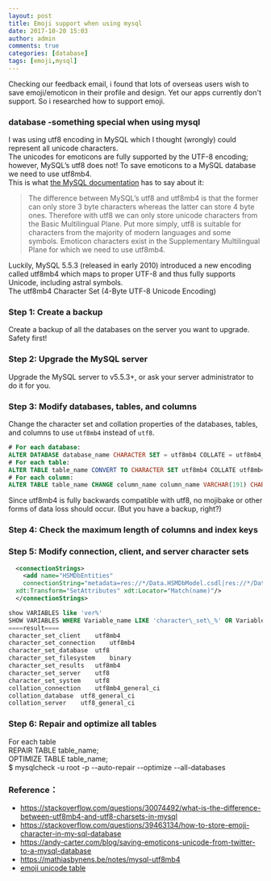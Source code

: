 ```yaml
---
layout: post
title: Emoji support when using mysql
date: 2017-10-20 15:03
author: admin
comments: true
categories: [database]
tags: [emoji,mysql]
---
```




Checking our feedback email, i found that lots of overseas users wish to save emoji/emoticon in their profile and design. Yet our apps currently don't support. So i researched how to support emoji.  

### database -something special when using mysql

I was using utf8 encoding in MySQL which I thought (wrongly) could represent all unicode characters.  
The unicodes for emoticons are fully supported by the UTF-8 encoding; however, MySQL’s utf8 does not! To save emoticons to a MySQL database we need to use utf8mb4.  
This is what [the MySQL documentation](https://dev.mysql.com/doc/refman/5.5/en/charset-unicode-utf8mb4.html) has to say about it:  
> The difference between MySQL’s utf8 and utf8mb4 is that the former can only store 3 byte characters whereas the latter can store 4 byte ones. Therefore with utf8 we can only store unicode characters from the Basic Multilingual Plane. Put more simply, utf8 is suitable for characters from the majority of modern languages and some symbols. Emoticon characters exist in the Supplementary Multilingual Plane for which we need to use utf8mb4.  

Luckily, MySQL 5.5.3 (released in early 2010) introduced a new encoding called utf8mb4 which maps to proper UTF-8 and thus fully supports Unicode, including astral symbols.  
The utf8mb4 Character Set (4-Byte UTF-8 Unicode Encoding)  

### Step 1: Create a backup
Create a backup of all the databases on the server you want to upgrade. Safety first!  
### Step 2: Upgrade the MySQL server
Upgrade the MySQL server to v5.5.3+, or ask your server administrator to do it for you.  
### Step 3: Modify databases, tables, and columns
Change the character set and collation properties of the databases, tables, and columns to use `utf8mb4` instead of `utf8`.  

```sql
# For each database:
ALTER DATABASE database_name CHARACTER SET = utf8mb4 COLLATE = utf8mb4_unicode_ci;
# For each table:
ALTER TABLE table_name CONVERT TO CHARACTER SET utf8mb4 COLLATE utf8mb4_unicode_ci;
# For each column:
ALTER TABLE table_name CHANGE column_name column_name VARCHAR(191) CHARACTER SET utf8mb4 COLLATE utf8mb4_unicode_ci;
```
Since utf8mb4 is fully backwards compatible with utf8, no mojibake or other forms of data loss should occur. (But you have a backup, right?)  

### Step 4: Check the maximum length of columns and index keys
### Step 5: Modify connection, client, and server character sets
```xml
  <connectionStrings>
    <add name="HSMDbEntities"
    connectionString="metadata=res://*/Data.HSMDbModel.csdl|res://*/Data.HSMDbModel.ssdl|res://*/Data.HSMDbModel.msl;provider=Devart.Data.MySql;provider connection string=&quot;server=rm-domain.mysql.rds.aliyuncs.com;user id=*#uid#*;password=*#pwd#*;persist security info=True;database=hsmdb;CharSet=utf8mb4;Pooling=true;Min Pool Size=2;Max Pool Size=30;&quot;" providerName="System.Data.EntityClient"
  xdt:Transform="SetAttributes" xdt:Locator="Match(name)"/>
  </connectionStrings>
```
```sql
show VARIABLES like 'ver%'
SHOW VARIABLES WHERE Variable_name LIKE 'character\_set\_%' OR Variable_name LIKE 'collation%';
====result====
character_set_client	utf8mb4
character_set_connection	utf8mb4
character_set_database	utf8
character_set_filesystem	binary
character_set_results	utf8mb4
character_set_server	utf8
character_set_system	utf8
collation_connection	utf8mb4_general_ci
collation_database	utf8_general_ci
collation_server	utf8_general_ci
```

### Step 6: Repair and optimize all tables
For each table  
REPAIR TABLE table_name;  
OPTIMIZE TABLE table_name;  
$ mysqlcheck -u root -p --auto-repair --optimize --all-databases  


### Reference：

* <https://stackoverflow.com/questions/30074492/what-is-the-difference-between-utf8mb4-and-utf8-charsets-in-mysql>
* <https://stackoverflow.com/questions/39463134/how-to-store-emoji-character-in-my-sql-database>
* <https://andy-carter.com/blog/saving-emoticons-unicode-from-twitter-to-a-mysql-database>
* <https://mathiasbynens.be/notes/mysql-utf8mb4>
* [emoji unicode table](https://apps.timwhitlock.info/emoji/tables/unicode#block-5-uncategorized)



